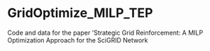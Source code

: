 # GridOptimize_MILP_TEP
Code and data for the paper 'Strategic Grid Reinforcement: A MILP Optimization Approach for the SciGRID Network
